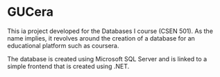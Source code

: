 # GUCera
 
This ia project developed for the Databases I course (CSEN 501). As the name implies, it revolves around the creation of a database 
for an educational platform such as coursera.

The database is created using Microsoft SQL Server and is linked to a simple frontend that is created using
.NET.
